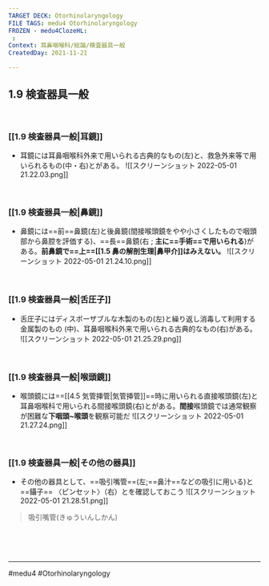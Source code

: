 ```yaml
---
TARGET DECK: Otorhinolaryngology
FILE TAGS: medu4 Otorhinolaryngology
FROZEN - medu4ClozeHL:
 : 
Context: 耳鼻咽喉科/総論/検査器具一般
CreatedDay: 2021-11-21

---
```


## 1.9 検査器具一般

<br>

### [[1.9 検査器具一般|耳鏡]]
* 耳鏡には耳鼻咽喉科外来で用いられる古典的なもの(左)と、救急外来等で用いられるもの(中・右)とがある。 
![[スクリーンショット 2022-05-01 21.22.03.png]]


<br>

### [[1.9 検査器具一般|鼻鏡]]
* 鼻鏡には==前==鼻鏡(左)と後鼻鏡(間接喉頭鏡をやや小さくしたもので咽頭部から鼻腔を評価する)、==長==鼻鏡(右 ; **主に==手術==で用いられる**)がある。**前鼻鏡で==上==[[1.5 鼻の解剖生理|鼻甲介]]はみえない。**
![[スクリーンショット 2022-05-01 21.24.10.png]]
<!--ID: 1651896784487-->



<br>

### [[1.9 検査器具一般|舌圧子]]
* 舌圧子にはディスポーザブルな木製のもの(左)と繰り返し消毒して利用する金属製のもの (中)、耳鼻咽喉科外来で用いられる古典的なもの(右)がある。
![[スクリーンショット 2022-05-01 21.25.29.png]]


<br>

### [[1.9 検査器具一般|喉頭鏡]]
* 喉頭鏡には==[[4.5 気管挿管|気管挿管]]==時に用いられる直接喉頭鏡(左)と耳鼻咽喉科で用いられる間接喉頭鏡(右)とがある。**間接**喉頭鏡では通常観察が困難な**下咽頭~喉頭**を観察可能だ
![[スクリーンショット 2022-05-01 21.27.24.png]]
<!--ID: 1651896784495-->


<br>

### [[1.9 検査器具一般|その他の器具]]
* その他の器具として、==吸引嘴管==(左;==鼻汁==などの吸引に用いる)と==鑷子== 〈ピンセット〉（右）とを確認しておこう
![[スクリーンショット 2022-05-01 21.28.51.png]]
<!--ID: 1651896784503-->

>吸引嘴管(きゅういんしかん)

<br><br><br>

---
#medu4 #Otorhinolaryngology
